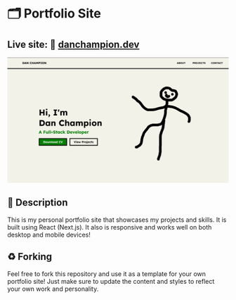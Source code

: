 # 🗂️ Portfolio Site

## Live site: 🔗 [danchampion.dev](https://danchampion.dev)
![screenshot](portfolio-site/public/images/portfolio_site.png)

## 📝 Description
This is my personal portfolio site that showcases my projects and skills. It is built using React (Next.js). It also is responsive and works well on both desktop and mobile devices!

## ♻️ Forking
Feel free to fork this repository and use it as a template for your own portfolio site! Just make sure to update the content and styles to reflect your own work and personality.